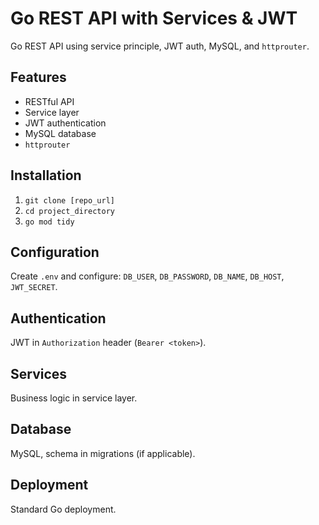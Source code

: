 # Go REST API with Services & JWT

Go REST API using service principle, JWT auth, MySQL, and `httprouter`.

## Features

- RESTful API
- Service layer
- JWT authentication
- MySQL database
- `httprouter`

## Installation

1. `git clone [repo_url]`
2. `cd project_directory`
3. `go mod tidy`

## Configuration

Create `.env` and configure: `DB_USER`, `DB_PASSWORD`, `DB_NAME`, `DB_HOST`, `JWT_SECRET`.


## Authentication

JWT in `Authorization` header (`Bearer <token>`).

## Services

Business logic in service layer.

## Database

MySQL, schema in migrations (if applicable).


## Deployment

Standard Go deployment.
